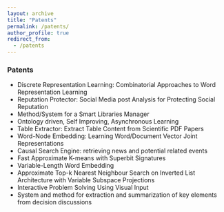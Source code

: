 ```yaml
---
layout: archive
title: "Patents"
permalink: /patents/
author_profile: true
redirect_from:
  - /patents
---
```


<!--### Publications

All my publications could be found at my [DBLP page](https://dblp.org/pers/hd/g/Ganguly:Debasis).-->

### Patents

* Discrete Representation Learning: Combinatorial Approaches to Word Representation Learning
* Reputation Protector: Social Media post Analysis for Protecting Social Reputation
* Method/System for a Smart Libraries Manager
* Ontology driven, Self Improving, Asynchronous Learning
* Table Extractor: Extract Table Content from Scientific PDF Papers
* Word-Node Embedding: Learning Word/Document Vector Joint Representations
* Causal Search Engine: retrieving news and potential related events
* Fast Approximate K-means with Superbit Signatures
* Variable-Length Word Embedding
* Approximate Top-k Nearest Neighbour Search on Inverted List Architecture with Variable Subspace Projections	
* Interactive Problem Solving Using Visual Input
* System and method for extraction and summarization of key elements from decision discussions
  
  
